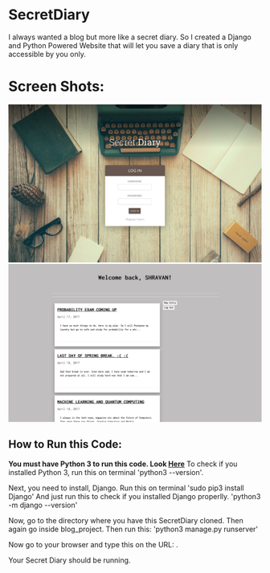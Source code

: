 # SecretDiary
I always wanted a blog but more like a secret diary. So I created a Django and Python Powered Website that will let you save a diary that is only accessible by you only.

# Screen Shots:
![](https://github.com/shravan097/SecretDiary/blob/master/screenshot1.png?raw=true)
![](https://github.com/shravan097/SecretDiary/blob/master/screenshot2.png?raw=true)


## How to Run this Code:
**You must have Python 3 to run this code. Look [Here](https://www.python.org/downloads/)**
To check if you installed Python 3, run this on terminal 'python3 --version'.

Next, you need to install, Django.
Run this on terminal 'sudo pip3 install Django'
And just run this to check if you installed Django properlly. 'python3 -m django --version'

Now, go to the directory where you have this SecretDiary cloned. Then again go inside blog_project.
Then run this:
'python3 manage.py runserver'

Now go to your browser and type this on the URL: [](http://127.0.0.1:8000/blog/).

Your Secret Diary should be running.

